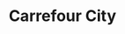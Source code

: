 ---
title: "Carrefour City"
url: /strasbourg/carrefour-city-route-de-mittelhausbergen/
shop: commodité
---